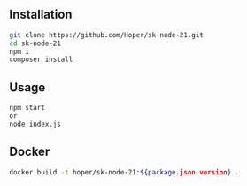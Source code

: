 ## Installation
```sh
git clone https://github.com/Hoper/sk-node-21.git
cd sk-node-21
npm i
composer install
```
## Usage

```sh
npm start
or
node index.js
```
## Docker

```sh
docker build -t hoper/sk-node-21:${package.json.version} .
```
